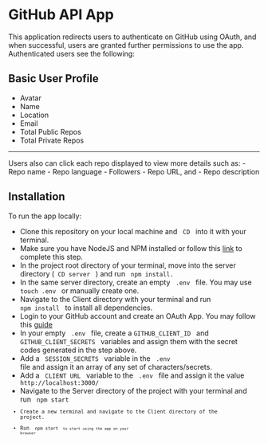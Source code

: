 # GitHub API App

This application redirects users to authenticate on GitHub using OAuth, and when successful, users are granted further permissions to use the app.
Authenticated users see the following:

## Basic User Profile
- Avatar
- Name
- Location
- Email
- Total Public Repos
- Total Private Repos

<hr />
Users also can click each repo displayed to view more details such as:
- Repo name
- Repo language
- Followers
- Repo URL, and
- Repo description

## Installation
To run the app locally:
- Clone this repository on your local machine and <code> CD </code> into it with your terminal.
- Make sure you have NodeJS and NPM installed or follow this [link](https://docs.npmjs.com/downloading-and-installing-node-js-and-npm/) to complete this step.
- In the project root directory of your terminal, move into the server directory (<code> CD server </code> ) and run <code> npm install. </code> 
- In the same server directory, create an empty <code> .env </code> file. You may use <code> touch .env </code> or manually create one.
- Navigate to the Client directory with your terminal and run <code> npm install </code> to install all dependencies.
- Login to your GitHub account and create an OAuth App. You may follow this [guide](https://docs.github.com/en/developers/apps/building-oauth-apps)
- In your empty <code> .env </code> file, create a <code>GITHUB_CLIENT_ID </code> and <code> GITHUB_CLIENT_SECRETS </code> variables and assign them with the secret codes generated in the step above.
- Add a <code> SESSION_SECRETS </code> variable in the <code> .env </code> file and assign it an array of any set of characters/secrets.
- Add a <code> CLIENT URL </code> variable to the <code> .env </code> file and assign it the value <code> http://localhost:3000/</code>
- Navigate to the Server directory of the project with your terminal and run <code> npm start<code/>
- Create a new terminal and navigate to the Client directory of the project.
- Run <code> npm start <code/> to start using the app on your browser
